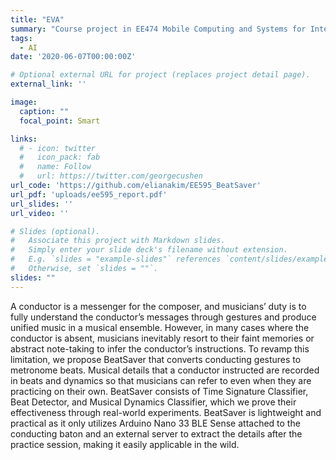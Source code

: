 ```yaml
---
title: "EVA"
summary: "Course project in EE474 Mobile Computing and Systems for Intelligent Living, Spring 2020"
tags:
  - AI
date: '2020-06-07T00:00:00Z'

# Optional external URL for project (replaces project detail page).
external_link: ''

image:
  caption: ""
  focal_point: Smart

links:
  # - icon: twitter
  #   icon_pack: fab
  #   name: Follow
  #   url: https://twitter.com/georgecushen
url_code: 'https://github.com/elianakim/EE595_BeatSaver'
url_pdf: 'uploads/ee595_report.pdf'
url_slides: ''
url_video: ''

# Slides (optional).
#   Associate this project with Markdown slides.
#   Simply enter your slide deck's filename without extension.
#   E.g. `slides = "example-slides"` references `content/slides/example-slides.md`.
#   Otherwise, set `slides = ""`.
slides: ""
---
```


A conductor is a messenger for the composer, and musicians’ duty is to fully understand the conductor’s messages through gestures and produce unified music in a musical ensemble. However, in many cases where the conductor is absent, musicians inevitably resort to their faint memories or abstract note-taking to infer the conductor’s instructions. To revamp this limitation, we propose BeatSaver that converts conducting gestures to metronome beats. Musical details that a conductor instructed are recorded in beats and dynamics so that musicians can refer to even when they are practicing on their own. BeatSaver consists of Time Signature Classifier, Beat Detector, and Musical Dynamics Classifier, which we prove their effectiveness through real-world experiments. BeatSaver is lightweight and practical as it only utilizes Arduino Nano 33 BLE Sense attached to the conducting baton and an external server to extract the details after the practice session, making it easily applicable in the wild.
